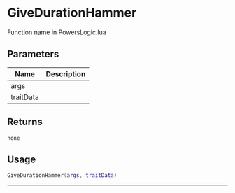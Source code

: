 # GiveDurationHammer

Function name in PowersLogic.lua

## Parameters

| Name      | Description |
| --------- | ----------- |
| args      |             |
| traitData |             |

## Returns

`none`

## Usage

```lua
GiveDurationHammer(args, traitData)
```

---
